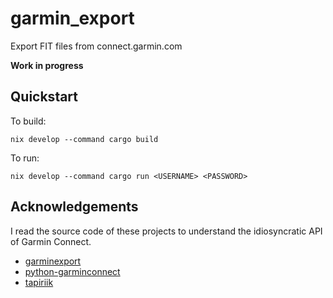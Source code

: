 # garmin_export
Export FIT files from connect.garmin.com

**Work in progress**

## Quickstart

To build:

```
nix develop --command cargo build
```

To run:

```
nix develop --command cargo run <USERNAME> <PASSWORD>
```

## Acknowledgements

I read the source code of these projects to understand the idiosyncratic API of
Garmin Connect.

* [garminexport](https://github.com/petergardfjall/garminexport)
* [python-garminconnect](https://github.com/cyberjunky/python-garminconnect)
* [tapiriik](https://github.com/cpfair/tapiriik)
